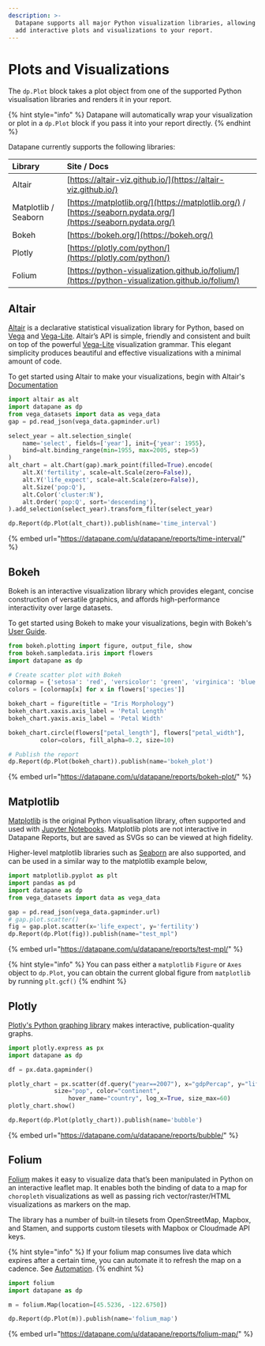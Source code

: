 ```yaml
---
description: >-
  Datapane supports all major Python visualization libraries, allowing you to
  add interactive plots and visualizations to your report.
---
```


# Plots and Visualizations

The `dp.Plot` block takes a plot object from one of the supported Python visualisation libraries and renders it in your report. 

{% hint style="info" %}
Datapane will automatically wrap your visualization or plot in a `dp.Plot` block if you pass it into your report directly.
{% endhint %}

Datapane currently supports the following libraries:

| Library | Site / Docs |
| :--- | :--- |
| Altair | [https://altair-viz.github.io/](https://altair-viz.github.io/) |
| Matplotlib / Seaborn | [https://matplotlib.org/](https://matplotlib.org/) / [https://seaborn.pydata.org/](https://seaborn.pydata.org/) |
| Bokeh | [https://bokeh.org/](https://bokeh.org/) |
| Plotly | [https://plotly.com/python/](https://plotly.com/python/) |
| Folium | [https://python-visualization.github.io/folium/](https://python-visualization.github.io/folium/) |

## Altair

[Altair](https://altair-viz.github.io/) is a declarative statistical visualization library for Python, based on [Vega](http://vega.github.io/vega) and [Vega-Lite](http://vega.github.io/vega-lite). Altair’s API is simple, friendly and consistent and built on top of the powerful [Vega-Lite](http://vega.github.io/vega-lite) visualization grammar. This elegant simplicity produces beautiful and effective visualizations with a minimal amount of code.

To get started using Altair to make your visualizations, begin with Altair's [Documentation](https://altair-viz.github.io/)

```python
import altair as alt
import datapane as dp
from vega_datasets import data as vega_data
gap = pd.read_json(vega_data.gapminder.url)

select_year = alt.selection_single(
    name='select', fields=['year'], init={'year': 1955},
    bind=alt.binding_range(min=1955, max=2005, step=5)
)
alt_chart = alt.Chart(gap).mark_point(filled=True).encode(
    alt.X('fertility', scale=alt.Scale(zero=False)),
    alt.Y('life_expect', scale=alt.Scale(zero=False)),
    alt.Size('pop:Q'),
    alt.Color('cluster:N'),
    alt.Order('pop:Q', sort='descending'),
).add_selection(select_year).transform_filter(select_year)

dp.Report(dp.Plot(alt_chart)).publish(name='time_interval')
```

{% embed url="https://datapane.com/u/datapane/reports/time-interval/" %}

## Bokeh

Bokeh is an interactive visualization library which provides elegant, concise construction of versatile graphics, and affords high-performance interactivity over large datasets. 

To get started using Bokeh to make your visualizations, begin with Bokeh's [User Guide](https://docs.bokeh.org/en/latest/docs/user_guide.html#userguide).

```python
from bokeh.plotting import figure, output_file, show
from bokeh.sampledata.iris import flowers
import datapane as dp 

# Create scatter plot with Bokeh
colormap = {'setosa': 'red', 'versicolor': 'green', 'virginica': 'blue'}
colors = [colormap[x] for x in flowers['species']]

bokeh_chart = figure(title = "Iris Morphology")
bokeh_chart.xaxis.axis_label = 'Petal Length'
bokeh_chart.yaxis.axis_label = 'Petal Width'

bokeh_chart.circle(flowers["petal_length"], flowers["petal_width"],
         color=colors, fill_alpha=0.2, size=10)

# Publish the report
dp.Report(dp.Plot(bokeh_chart)).publish(name='bokeh_plot')
```

{% embed url="https://datapane.com/u/datapane/reports/bokeh-plot/" %}

## Matplotlib

[Matplotlib](https://matplotlib.org) is the original Python visualisation library, often supported and used with [Jupyter Notebooks](https://jupyter.org/). Matplotlib plots are not interactive in Datapane Reports, but are saved as SVGs so can be viewed at high fidelity.

Higher-level matplotlib libraries such as [Seaborn](https://seaborn.pydata.org/) are also supported, and can be used in a similar way to the matplotlib example below,

```python
import matplotlib.pyplot as plt
import pandas as pd
import datapane as dp
from vega_datasets import data as vega_data

gap = pd.read_json(vega_data.gapminder.url)
# gap.plot.scatter()
fig = gap.plot.scatter(x='life_expect', y='fertility')
dp.Report(dp.Plot(fig)).publish(name="test_mpl")
```

{% embed url="https://datapane.com/u/datapane/reports/test-mpl/" %}



{% hint style="info" %}
You can pass either a `matplotlib` `Figure` or `Axes` object to `dp.Plot`,  you can obtain the current global figure from `matplotlib` by running `plt.gcf()`
{% endhint %}

## Plotly

[Plotly's Python graphing library](https://plotly.com/python/) makes interactive, publication-quality graphs.

```python
import plotly.express as px
import datapane as dp

df = px.data.gapminder()

plotly_chart = px.scatter(df.query("year==2007"), x="gdpPercap", y="lifeExp",
	         size="pop", color="continent",
                 hover_name="country", log_x=True, size_max=60)
plotly_chart.show()

dp.Report(dp.Plot(plotly_chart)).publish(name='bubble')
```

{% embed url="https://datapane.com/u/datapane/reports/bubble/" %}

## Folium

[Folium](https://python-visualization.github.io/folium/) makes it easy to visualize data that’s been manipulated in Python on an interactive leaflet map. It enables both the binding of data to a map for `choropleth` visualizations as well as passing rich vector/raster/HTML visualizations as markers on the map.

The library has a number of built-in tilesets from OpenStreetMap, Mapbox, and Stamen, and supports custom tilesets with Mapbox or Cloudmade API keys. 

{% hint style="info" %}
If your folium map consumes live data which expires after a certain time, you can automate it to refresh the map on a cadence. See [Automation](../automation-with-github-actions.md).
{% endhint %}

```python
import folium
import datapane as dp 

m = folium.Map(location=[45.5236, -122.6750])

dp.Report(dp.Plot(m)).publish(name='folium_map')
```

{% embed url="https://datapane.com/u/datapane/reports/folium-map/" %}




